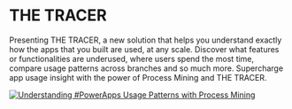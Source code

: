 # THE TRACER
Presenting THE TRACER, a new solution that helps you understand exactly how the apps that you built are used, at any scale.
Discover what features or functionalities are underused, where users spend the most time, compare usage patterns across branches and so much more.
Supercharge app usage insight with the power of Process Mining and THE TRACER.

[![Understanding #PowerApps Usage Patterns with Process Mining](https://user-images.githubusercontent.com/32096531/179179757-6566c340-fbd9-4bd2-ab90-cd111cf491a5.png)](https://youtu.be/794sFs-sWF8 "Understanding #PowerApps Usage Patterns with Process Mining")
